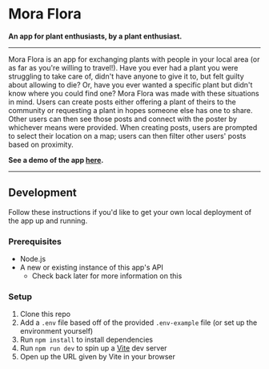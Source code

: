 # Mora Flora

**An app for plant enthusiasts, by a plant enthusiast.**

---

Mora Flora is an app for exchanging plants with people in your local area
(or as far as you're willing to travel!). Have you ever had a plant you were
struggling to take care of, didn't have anyone to give it to, but felt guilty
about allowing to die? Or, have you ever wanted a specific plant but didn't
know where you could find one? Mora Flora was made with these situations in
mind. Users can create posts either offering a plant of theirs to the
community or requesting a plant in hopes someone else has one to share. Other
users can then see those posts and connect with the poster by whichever means
were provided. When creating posts, users are prompted to select their location
on a map; users can then filter other users' posts based on proximity.

**See a demo of the app [here](https://mora-flora-demo.vercel.app/).**

---

## Development

Follow these instructions if you'd like to get your own local deployment of
the app up and running.

### Prerequisites

- Node.js
- A new or existing instance of this app's API
  - Check back later for more information on this

### Setup

1. Clone this repo
2. Add a `.env` file based off of the provided `.env-example` file (or set up
   the environment yourself)
3. Run `npm install` to install dependencies
4. Run `npm run dev` to spin up a [Vite](https://vitejs.dev/) dev server
5. Open up the URL given by Vite in your browser
